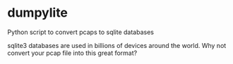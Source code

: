 # dumpylite
Python script to convert pcaps to sqlite databases

sqlite3 databases are used in billions of devices around the world. Why not convert your pcap file into this great format?

